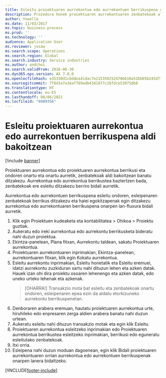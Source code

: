 ```yaml
---
title: Esleitu proiektuaren aurrekontua edo aurrekontuen berrikuspena aldi bakoitzean
description: Prozedura honek proiektuaren aurrekontuaren zenbatekoak aldi bakoitzean nola banatu erakusten du.
author: Yowelle
ms.date: 11/03/2017
ms.topic: business-process
ms.prod: ''
ms.technology: ''
audience: Application User
ms.reviewer: josaw
ms.search.scope: Operations
ms.search.region: Global
ms.search.industry: Service industries
ms.author: andchoi
ms.search.validFrom: 2016-06-30
ms.dyn365.ops.version: AX 7.0.0
ms.openlocfilehash: e35330d1cbddea41dac7e215350252470b610a52bb05b245d7794a37415dcd3c
ms.sourcegitcommit: 7f8d1e7a16af769adb43d1877c28fdce53975db8
ms.translationtype: HT
ms.contentlocale: eu-ES
ms.lasthandoff: 08/06/2021
ms.locfileid: "6989356"
---
```

# <a name="allocate-a-project-budget-or-budget-revision-across-periods"></a>Esleitu proiektuaren aurrekontua edo aurrekontuen berrikuspena aldi bakoitzean

[!include [banner](../../includes/banner.md)]

Proiektuaren aurrekontua edo proiektuaren aurrekontua berrikusi eta ondoren onartu eta onartu aurretik, zenbatekoak aldi bakoitzean banatu ditzakezu. Aurrekontua edo aurrekontua berrikustea baztertzen bada, zenbatekoak ere esleitu ditzakezu berriro bidali aurretik. 

Aurrekontua edo aurrekontuen berrikuspena esleitu ondoren, esleipenaren zenbatekoak berrikus ditzakezu eta haiei egokitzapenak egin ditzakezu aurrekontua edo aurrekontuaren berrikuspena onarpen lan-fluxura bidali aurretik. 

1. Klik egin Proiektuen kudeaketa eta kontabilitatea > Ohikoa > Proiektu guztiak. 
2. Aukeratu edo ireki aurrekontua edo aurrekontu berrikusketa bideratu nahi duzun proiektua. 
3. Ekintza-panelean, Plana fitxan, Aurrekontu taldean, sakatu Proiektuaren aurrekontua. 
4. Proiektuaren aurrekontuaren inprimakian, Ekintza-panelean, aurrekontuaren fitxan, klik egin Kokatu aurrekontua. 
5. Esleitu aurrekontu inprimakian, Esleitu honetatik eta Esleitu eremuei, idatzi aurrekontu zuzkiduran sartu nahi dituzun lehen eta azken datak. Hauek izan ohi dira proiektu osoaren lehenengo eta azken datak, edo uneko urteko lehenak eta azkenak.  
   > [OHARRA!] Transakzio mota bat esleitu eta zenbatekoak onartu ondoren, esleipenaren epea ezin da aldatu etorkizuneko aurrekontu berrikuspenetan. 
6. Denboraren arabera eremuan, hautatu proiektuaren aurrekontua urte, hiruhileko edo enpresaren zerga aldien arabera banatu nahi duzun urtean.
7. Aukeratu esleitu nahi dituzun transakzio motak eta egin klik Esleitu. 
8. Proiektuaren aurrekontua esleitzeko inprimakian edo Proiektuaren aurrekontua berrikustea esleitzeko inprimakian, berrikusi edo eguneratu esleitutako zenbatekoak. 
9. Itxi orria.
10. Esleipena nahi duzun moduan dagoenean, egin klik Bidali proiektuaren aurrekontuaren orrian aurrekontua edo aurrekontuen berrikuspenak onarpen lanera bidaltzeko.  




[!INCLUDE[footer-include](../../includes/footer-banner.md)]